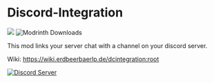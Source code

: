# Discord-Integration
![](http://cf.way2muchnoise.eu/full_324952_downloads.svg) ![Modrinth Downloads](https://img.shields.io/modrinth/dt/dcintegration?style=flat&logo=modrinth)

This mod links your server chat with a channel on your discord server.

Wiki: https://wiki.erdbeerbaerlp.de/dcintegration:root

[![Discord Server](https://discordapp.com/api/guilds/881880836377546824/widget.png?style=banner2)](https://discord.gg/PGPWdRBQms)
